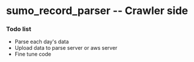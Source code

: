 sumo_record_parser  -- Crawler side
==================

### Todo list
* Parse each day's data
* Upload data to parse server or aws server
* Fine tune code
